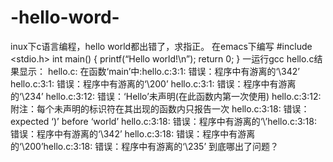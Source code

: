 # -hello-word-
inux下c语言编程，hello world都出错了，求指正。 在emacs下编写 #include &lt;stdio.h> int main() { printf(“Hello world!\n”); return 0; }  一运行gcc hello.c结果显示： hello.c: 在函数‘main’中:hello.c:3:1: 错误：程序中有游离的‘\342’ hello.c:3:1: 错误：程序中有游离的‘\200’ hello.c:3:1: 错误：程序中有游离的‘\234’ hello.c:3:12: 错误：‘Hello’未声明(在此函数内第一次使用) hello.c:3:12: 附注：每个未声明的标识符在其出现的函数内只报告一次 hello.c:3:18: 错误：expected ‘)’ before ‘world’ hello.c:3:18: 错误：程序中有游离的‘\’hello.c:3:18: 错误：程序中有游离的‘\342’ hello.c:3:18: 错误：程序中有游离的‘\200’hello.c:3:18: 错误：程序中有游离的‘\235’  到底哪出了问题？
